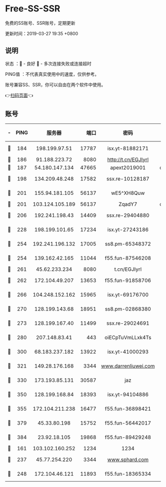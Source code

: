 # Free-SS-SSR

免费的SS账号、SSR账号，定期更新

更新时间：2019-03-27 19:35 +0800

## 说明

状态     ：🙂 - 良好 🙁 - 多次连接失败或连接超时

PING值   ：不代表真实使用中的速度，仅供参考。

账号兼容SS、SSR，你可以自由在两个软件中使用。

👉[扫码页面](https://liesauer.github.io/Free-SS-SSR/)👈

## 账号

|-|PING|服务器|端口|密码|加密方式|区域|
|:----:|:----:|:-----:|-----:|:----:|:----:|:----:|
|🙂|184|198.199.97.51|17787|isx.yt-81882171|aes-256-cfb|US|
|🙂|186|91.188.223.72|8080|http://t.cn/EGJIyrl|rc4-md5|RU|
|🙂|187|54.180.147.134|47665|apext2019001|chacha20|KR|
|🙂|198|134.209.48.248|17582|ssx.re-10128187|aes-256-cfb|US|
|🙂|201|155.94.181.105|56137|wE5^XH8Quw|aes-256-cfb|US|
|🙂|201|103.124.105.189|56137|ZqadY7|chacha20|US|
|🙂|206|192.241.198.43|14409|ssx.re-29404880|aes-256-cfb|US|
|🙂|228|198.199.101.65|17234|isx.yt-27243186|aes-256-cfb|US|
|🙂|254|192.241.196.132|17005|ss8.pm-65348372|aes-256-cfb|US|
|🙂|254|139.162.42.165|11044|f55.fun-87546208|aes-256-cfb|SG|
|🙂|261|45.62.233.234|8080|t.cn/EGJIyrl|rc4-md5|CA|
|🙂|262|172.104.49.207|13653|f55.fun-91858706|aes-256-cfb|SG|
|🙂|266|104.248.152.162|15965|isx.yt-69176700|aes-256-cfb|SG|
|🙂|270|128.199.143.68|18951|ss8.pm-02868380|aes-256-cfb|SG|
|🙂|273|128.199.167.40|11499|ssx.re-29024691|aes-256-cfb|SG|
|🙂|280|207.148.83.41|443|oiECpTuVmLLxk4Ts|aes-256-cfb|AU|
|🙂|300|68.183.237.182|13922|isx.yt-41000293|aes-256-cfb|SG|
|🙂|321|149.28.176.168|3344|www.darrenliuwei.com|aes-256-cfb|AU|
|🙂|330|173.193.85.131|30587|jaz|aes-256-cfb|US|
|🙂|350|128.199.168.84|18393|isx.yt-94104886|aes-256-cfb|SG|
|🙂|355|172.104.211.238|16477|f55.fun-36898421|aes-256-cfb|US|
|🙂|379|45.33.80.198|15752|f55.fun-56442017|aes-256-cfb|US|
|🙂|384|23.92.18.105|19868|f55.fun-89429248|aes-256-cfb|US|
|🙂|161|103.102.160.252|1234|1234|rc4-md5|JP|
|🙂|237|45.77.254.220|3344|www.sphard.com|aes-256-cfb|SG|
|🙂|248|172.104.46.121|11893|f55.fun-18365334|aes-256-cfb|SG|
